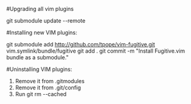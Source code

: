 #Upgrading all vim plugins

git submodule update --remote

#Installing new VIM plugins:

git submodule add http://github.com/tpope/vim-fugitive.git vim.symlink/bundle/fugitive
git add .
git commit -m "Install Fugitive.vim bundle as a submodule."

#Uninstalling VIM plugins:

1. Remove it from .gitmodules
2. Remove it from .git/config
3. Run git rm --cached <path-to-module></path-to-module>
